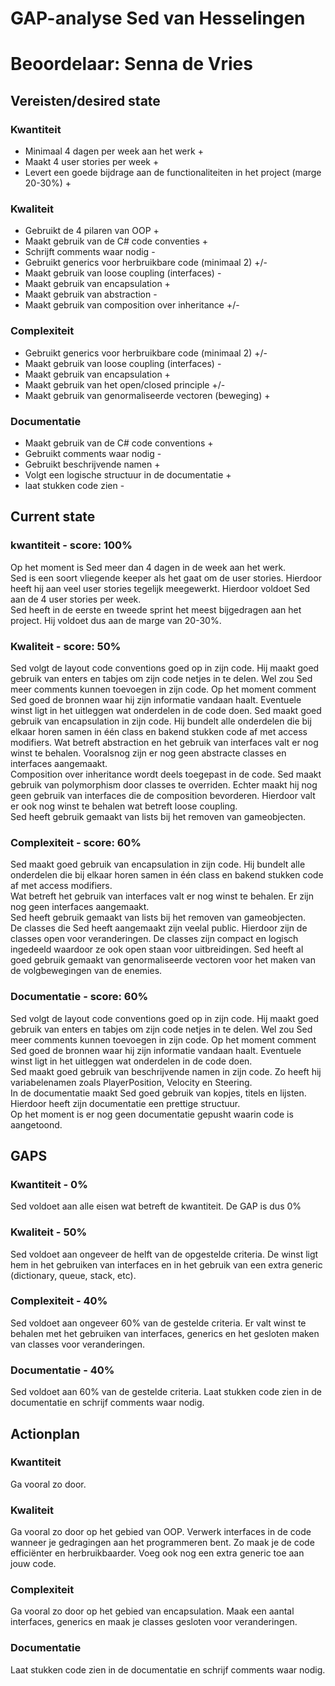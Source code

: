 # GAP-analyse Sed van Hesselingen
# Beoordelaar: Senna de Vries

## Vereisten/desired state
### Kwantiteit
- Minimaal 4 dagen per week aan het werk                                                +
- Maakt 4 user stories per week                                                         +
- Levert een goede bijdrage aan de functionaliteiten in het project (marge 20-30%)      +

### Kwaliteit
- Gebruikt de 4 pilaren van OOP                         +
- Maakt gebruik van de C# code conventies               +
- Schrijft comments waar nodig                          -                           
- Gebruikt generics voor herbruikbare code (minimaal 2) +/-
- Maakt gebruik van loose coupling (interfaces)         -
- Maakt gebruik van encapsulation                       +
- Maakt gebruik van abstraction                         -
- Maakt gebruik van composition over inheritance        +/-

### Complexiteit
- Gebruikt generics voor herbruikbare code (minimaal 2) +/-
- Maakt gebruik van loose coupling (interfaces)         -
- Maakt gebruik van encapsulation                       +
- Maakt gebruik van het open/closed principle           +/-
- Maakt gebruik van genormaliseerde vectoren (beweging) +

### Documentatie
- Maakt gebruik van de C# code conventions              +
- Gebruikt comments waar nodig                          -
- Gebruikt beschrijvende namen                          +
- Volgt een logische structuur in de documentatie       +
- laat stukken code zien                                -

## Current state
### kwantiteit - score: 100%
Op het moment is Sed meer dan 4 dagen in de week aan het werk.  
Sed is een soort vliegende keeper als het gaat om de user stories. Hierdoor heeft hij aan veel user stories tegelijk meegewerkt. Hierdoor voldoet Sed aan de 4 user stories per week.  
Sed heeft in de eerste en tweede sprint het meest bijgedragen aan het project. Hij voldoet dus aan de marge van 20-30%.  

### Kwaliteit - score: 50%
Sed volgt de layout code conventions goed op in zijn code. Hij maakt goed gebruik van enters en tabjes om zijn code netjes in te delen. Wel zou Sed meer comments kunnen toevoegen in zijn code. Op het moment comment Sed goed de bronnen waar hij zijn informatie vandaan haalt. Eventuele winst ligt in het uitleggen wat onderdelen in de code doen. Sed maakt goed gebruik van encapsulation in zijn code. Hij bundelt alle onderdelen die bij elkaar horen samen in één class en bakend stukken code af met access modifiers. Wat betreft abstraction en het gebruik van interfaces valt er nog winst te behalen. Vooralsnog zijn er nog geen abstracte classes en interfaces aangemaakt.  
Composition over inheritance wordt deels toegepast in de code. Sed maakt gebruik van polymorphism door classes te overriden. Echter maakt hij nog geen gebruik van interfaces die de composition bevorderen. Hierdoor valt er ook nog winst te behalen wat betreft loose coupling.  
Sed heeft gebruik gemaakt van lists bij het removen van gameobjecten.

### Complexiteit - score: 60%
Sed maakt goed gebruik van encapsulation in zijn code. Hij bundelt alle onderdelen die bij elkaar horen samen in één class en bakend stukken code af met access modifiers.  
Wat betreft het gebruik van interfaces valt er nog winst te behalen. Er zijn nog geen interfaces aangemaakt.  
Sed heeft gebruik gemaakt van lists bij het removen van gameobjecten.  
De classes die Sed heeft aangemaakt zijn veelal public. Hierdoor zijn de classes open voor veranderingen. De classes zijn compact en logisch ingedeeld waardoor ze ook open staan voor uitbreidingen.
Sed heeft al goed gebruik gemaakt van genormaliseerde vectoren voor het maken van de volgbewegingen van de enemies.

### Documentatie - score: 60%
Sed volgt de layout code conventions goed op in zijn code. Hij maakt goed gebruik van enters en tabjes om zijn code netjes in te delen. Wel zou Sed meer comments kunnen toevoegen in zijn code. Op het moment comment Sed goed de bronnen waar hij zijn informatie vandaan haalt. Eventuele winst ligt in het uitleggen wat onderdelen in de code doen.  
Sed maakt goed gebruik van beschrijvende namen in zijn code. Zo heeft hij variabelenamen zoals PlayerPosition, Velocity en Steering.  
In de documentatie maakt Sed goed gebruik van kopjes, titels en lijsten. Hierdoor heeft zijn documentatie een prettige structuur.  
Op het moment is er nog geen documentatie gepusht waarin code is aangetoond. 



## GAPS
### Kwantiteit - 0%
Sed voldoet aan alle eisen wat betreft de kwantiteit. De GAP is dus 0%  

### Kwaliteit - 50%
Sed voldoet aan ongeveer de helft van de opgestelde criteria. De winst ligt hem in het gebruiken van interfaces en in het gebruik van een extra generic (dictionary, queue, stack, etc).

### Complexiteit - 40%
Sed voldoet aan ongeveer 60% van de gestelde criteria. Er valt winst te behalen met het gebruiken van interfaces, generics en het gesloten maken van classes voor veranderingen.

### Documentatie - 40%
Sed voldoet aan 60% van de gestelde criteria. Laat stukken code zien in de documentatie en schrijf comments waar nodig.

## Actionplan
### Kwantiteit
Ga vooral zo door.

### Kwaliteit
Ga vooral zo door op het gebied van OOP. Verwerk interfaces in de code wanneer je gedragingen aan het programmeren bent. Zo maak je de code efficiënter en herbruikbaarder. Voeg ook nog een extra generic toe aan jouw code.

### Complexiteit
Ga vooral zo door op het gebied van encapsulation. Maak een aantal interfaces, generics en maak je classes gesloten voor veranderingen.

### Documentatie
Laat stukken code zien in de documentatie en schrijf comments waar nodig.







